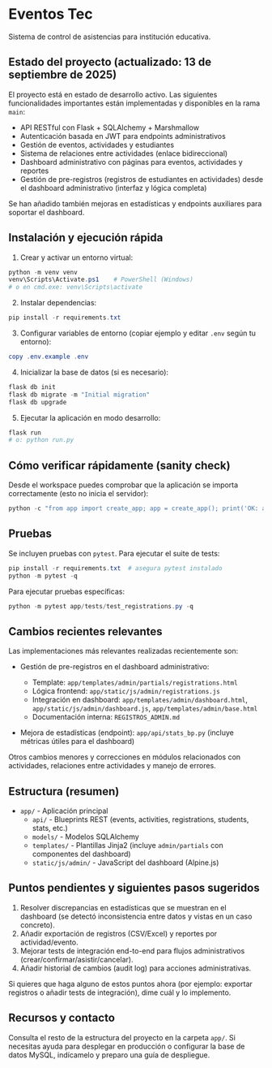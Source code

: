 # Eventos Tec

Sistema de control de asistencias para institución educativa.

## Estado del proyecto (actualizado: 13 de septiembre de 2025)

El proyecto está en estado de desarrollo activo. Las siguientes funcionalidades importantes están implementadas y disponibles en la rama `main`:

- API RESTful con Flask + SQLAlchemy + Marshmallow
- Autenticación basada en JWT para endpoints administrativos
- Gestión de eventos, actividades y estudiantes
- Sistema de relaciones entre actividades (enlace bidireccional)
- Dashboard administrativo con páginas para eventos, actividades y reportes
- Gestión de pre-registros (registros de estudiantes en actividades) desde el dashboard administrativo (interfaz y lógica completa)

Se han añadido también mejoras en estadísticas y endpoints auxiliares para soportar el dashboard.

## Instalación y ejecución rápida

1. Crear y activar un entorno virtual:

```powershell
python -m venv venv
venv\Scripts\Activate.ps1    # PowerShell (Windows)
# o en cmd.exe: venv\Scripts\activate
```

2. Instalar dependencias:

```powershell
pip install -r requirements.txt
```

3. Configurar variables de entorno (copiar ejemplo y editar `.env` según tu entorno):

```powershell
copy .env.example .env
```

4. Inicializar la base de datos (si es necesario):

```powershell
flask db init
flask db migrate -m "Initial migration"
flask db upgrade
```

5. Ejecutar la aplicación en modo desarrollo:

```powershell
flask run
# o: python run.py
```

## Cómo verificar rápidamente (sanity check)

Desde el workspace puedes comprobar que la aplicación se importa correctamente (esto no inicia el servidor):

```powershell
python -c "from app import create_app; app = create_app(); print('OK: aplicación importada')"
```

## Pruebas

Se incluyen pruebas con `pytest`. Para ejecutar el suite de tests:

```powershell
pip install -r requirements.txt  # asegura pytest instalado
python -m pytest -q
```

Para ejecutar pruebas específicas:

```powershell
python -m pytest app/tests/test_registrations.py -q
```

## Cambios recientes relevantes

Las implementaciones más relevantes realizadas recientemente son:

- Gestión de pre-registros en el dashboard administrativo:

  - Template: `app/templates/admin/partials/registrations.html`
  - Lógica frontend: `app/static/js/admin/registrations.js`
  - Integración en dashboard: `app/templates/admin/dashboard.html`, `app/static/js/admin/dashboard.js`, `app/templates/admin/base.html`
  - Documentación interna: `REGISTROS_ADMIN.md`

- Mejora de estadísticas (endpoint): `app/api/stats_bp.py` (incluye métricas útiles para el dashboard)

Otros cambios menores y correcciones en módulos relacionados con actividades, relaciones entre actividades y manejo de errores.

## Estructura (resumen)

- `app/` - Aplicación principal
  - `api/` - Blueprints REST (events, activities, registrations, students, stats, etc.)
  - `models/` - Modelos SQLAlchemy
  - `templates/` - Plantillas Jinja2 (incluye `admin/partials` con componentes del dashboard)
  - `static/js/admin/` - JavaScript del dashboard (Alpine.js)

## Puntos pendientes y siguientes pasos sugeridos

1. Resolver discrepancias en estadísticas que se muestran en el dashboard (se detectó inconsistencia entre datos y vistas en un caso concreto).
2. Añadir exportación de registros (CSV/Excel) y reportes por actividad/evento.
3. Mejorar tests de integración end-to-end para flujos administrativos (crear/confirmar/asistir/cancelar).
4. Añadir historial de cambios (audit log) para acciones administrativas.

Si quieres que haga alguno de estos puntos ahora (por ejemplo: exportar registros o añadir tests de integración), dime cuál y lo implemento.

## Recursos y contacto

Consulta el resto de la estructura del proyecto en la carpeta `app/`. Si necesitas ayuda para desplegar en producción o configurar la base de datos MySQL, indícamelo y preparo una guía de despliegue.
